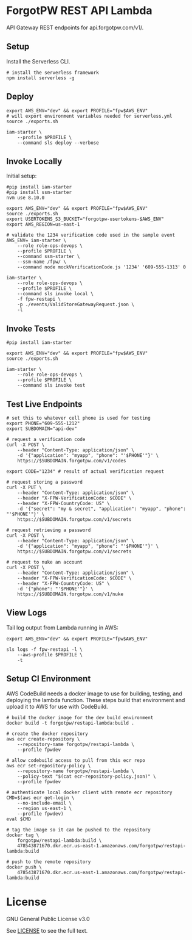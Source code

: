 # ForgotPW REST API Lambda

API Gateway REST endpoints for api.forgotpw.com/v1/.

## Setup

Install the Serverless CLI.

```shell
# install the serverless framework
npm install serverless -g
```

## Deploy

```shell
export AWS_ENV="dev" && export PROFILE="fpw$AWS_ENV"
# will export environment variables needed for serverless.yml
source ./exports.sh

iam-starter \
    --profile $PROFILE \
    --command sls deploy --verbose
```

## Invoke Locally

Initial setup:

```shell
#pip install iam-starter
#pip install ssm-starter
nvm use 8.10.0

export AWS_ENV="dev" && export PROFILE="fpw$AWS_ENV"
source ./exports.sh
export USERTOKENS_S3_BUCKET="forgotpw-usertokens-$AWS_ENV"
export AWS_REGION=us-east-1

# validate the 1234 verification code used in the sample event
AWS_ENV= iam-starter \
    --role role-ops-devops \
    --profile $PROFILE \
    --command ssm-starter \
    --ssm-name /fpw/ \
    --command node mockVerificationCode.js '1234' '609-555-1313' 0

iam-starter \
    --role role-ops-devops \
    --profile $PROFILE \
    --command sls invoke local \
    -f fpw-restapi \
    -p ./events/ValidStoreGatewayRequest.json \
    -l
```

## Invoke Tests

```shell
#pip install iam-starter

export AWS_ENV="dev" && export PROFILE="fpw$AWS_ENV"
source ./exports.sh

iam-starter \
    --role role-ops-devops \
    --profile $PROFILE \
    --command sls invoke test
```

## Test Live Endpoints

```shell
# set this to whatever cell phone is used for testing
export PHONE="609-555-1212"
export SUBDOMAIN="api-dev"

# request a verification code
curl -X POST \
    --header "Content-Type: application/json" \
    -d '{"application": "myapp", "phone": "'$PHONE'"}' \
    https://$SUBDOMAIN.forgotpw.com/v1/codes

export CODE="1234" # result of actual verification request

# request storing a password
curl -X PUT \
    --header "Content-Type: application/json" \
    --header "X-FPW-VerificationCode: $CODE" \
    --header "X-FPW-CountryCode: US" \
    -d '{"secret": "my & secret", "application": "myapp", "phone": "'$PHONE'"}' \
    https://$SUBDOMAIN.forgotpw.com/v1/secrets

# request retrieving a password
curl -X POST \
    --header "Content-Type: application/json" \
    -d '{"application": "myapp", "phone": "'$PHONE'"}' \
    https://$SUBDOMAIN.forgotpw.com/v1/secrets

# request to nuke an account
curl -X POST \
    --header "Content-Type: application/json" \
    --header "X-FPW-VerificationCode: $CODE" \
    --header "X-FPW-CountryCode: US" \
    -d '{"phone": "'$PHONE'"}' \
    https://$SUBDOMAIN.forgotpw.com/v1/nuke
```

## View Logs

Tail log output from Lambda running in AWS:

```shell
export AWS_ENV="dev" && export PROFILE="fpw$AWS_ENV"

sls logs -f fpw-restapi -l \
    --aws-profile $PROFILE \
    -t
```

## Setup CI Environment

AWS CodeBuild needs a docker image to use for building, testing, and deploying the lambda function.  These steps build that environment and upload it to AWS for use with CodeBuild.

```shell
# build the docker image for the dev build environment
docker build -t forgotpw/restapi-lambda:build .

# create the docker repository
aws ecr create-repository \
    --repository-name forgotpw/restapi-lambda \
    --profile fpwdev

# allow codebuild access to pull from this ecr repo
aws ecr set-repository-policy \
	--repository-name forgotpw/restapi-lambda \
	--policy-text "$(cat ecr-repository-policy.json)" \
    --profile fpwdev

# authenticate local docker client with remote ecr repository
CMD=$(aws ecr get-login \
    --no-include-email \
    --region us-east-1 \
    --profile fpwdev)
eval $CMD

# tag the image so it can be pushed to the repository
docker tag \
    forgotpw/restapi-lambda:build \
    478543871670.dkr.ecr.us-east-1.amazonaws.com/forgotpw/restapi-lambda:build

# push to the remote repository
docker push \
    478543871670.dkr.ecr.us-east-1.amazonaws.com/forgotpw/restapi-lambda:build
```

# License

GNU General Public License v3.0

See [LICENSE](LICENSE.txt) to see the full text.
